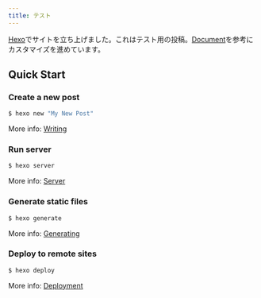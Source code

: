 ```yaml
---
title: テスト
---
```

[Hexo](https://hexo.io/)でサイトを立ち上げました。これはテスト用の投稿。[Document](https://hexo.io/docs/)を参考にカスタマイズを進めています。

## Quick Start

### Create a new post

``` bash
$ hexo new "My New Post"
```

More info: [Writing](https://hexo.io/docs/writing.html)

### Run server

``` bash
$ hexo server
```

More info: [Server](https://hexo.io/docs/server.html)

### Generate static files

``` bash
$ hexo generate
```

More info: [Generating](https://hexo.io/docs/generating.html)

### Deploy to remote sites

``` bash
$ hexo deploy
```

More info: [Deployment](https://hexo.io/docs/deployment.html)
